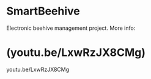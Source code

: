 # SmartBeehive
Electronic beehive management project.
More info:
# (youtu.be/LxwRzJX8CMg)
youtu.be/LxwRzJX8CMg
